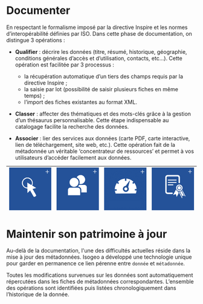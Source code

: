 # Documenter

En respectant le formalisme imposé par la directive Inspire et les normes d’interopérabilité définies par ISO. Dans cette phase de documentation, on distingue 3 opérations :

* **Qualifier** : décrire les données (titre, résumé, historique, géographie, conditions générales d’accès et d’utilisation, contacts, etc...). Cette opération est facilitée par 3 processus :
    - la récupération automatique d’un tiers des champs requis par la directive Inspire ;
    - la saisie par lot (possibilité de saisir plusieurs fiches en même temps) ;
    - l’import des fiches existantes au format XML.

* **Classer** : affecter des thématiques et des mots-clés grâce à la gestion d’un thésaurus personnalisable. Cette étape indispensable au catalogage facilite la recherche des données.

* **Associer** : lier des services aux données (carte PDF, carte interactive, lien de téléchargement, site web, etc.). Cette opération fait de la métadonnée un véritable ‘concentrateur de ressources’ et permet à vos utilisateurs d’accéder facilement aux données.

| ![Utilisation simple](../images/icone_simple_bleu_140px.png "Ergonomie et simplicité d'utilisation") | ![Multi-utilisateurs](../images/icone_multiuser_bleu_140px.png "Gestion muti-comptes") | ![Tableau de bord](../images/icone_tdb_bleu_140px.png "Tableau de bord") | ![Compatibilité INSPIRE](../images/icone_inspire_bleu_140px.png "Interopérabilité avec les standards") |
| :--: | :-- | :--: | :--: |

# Maintenir son patrimoine à jour

Au-delà de la documentation, l'une des difficultés actuelles réside dans la mise à jour des métadonnées. Isogeo a développé une technologie unique pour garder en permanence ce lien pérenne entre `donnée` et `métadonnée`.

Toutes les modifications survenues sur les données sont automatiquement répercutées dans les fiches de métadonnées correspondantes. L’ensemble des opérations sont identifiées puis listées chronologiquement dans l’historique de la donnée.

